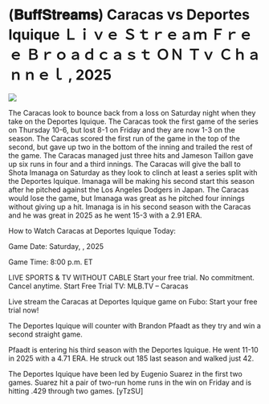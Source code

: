 # (𝐁𝐮𝐟𝐟𝐒𝐭𝐫𝐞𝐚𝐦𝐬) Caracas vs Deportes Iquique Ｌｉｖｅ Ｓｔｒｅａｍ Ｆｒｅｅ Ｂｒｏａｄｃａｓｔ ＯＮ Ｔｖ Ｃｈａｎｎｅｌ , 2025  
  
  
[![](https://i.imgur.com/qSNzIqt.png)](https://movie.rssnews.media/yJXMMOlsh.php)  
  
The Caracas look to bounce back from a loss on Saturday night when they take on the Deportes Iquique. The Caracas took the first game of the series on Thursday 10-6, but lost 8-1 on Friday and they are now 1-3 on the season. The Caracas scored the first run of the game in the top of the second, but gave up two in the bottom of the inning and trailed the rest of the game. The Caracas managed just three hits and Jameson Taillon gave up six runs in four and a third innings. The Caracas will give the ball to Shota Imanaga on Saturday as they look to clinch at least a series split with the Deportes Iquique. Imanaga will be making his second start this season after he pitched against the Los Angeles Dodgers in Japan. The Caracas would lose the game, but Imanaga was great as he pitched four innings without giving up a hit. Imanaga is in his second season with the Caracas and he was great in 2025 as he went 15-3 with a 2.91 ERA.

How to Watch Caracas at Deportes Iquique Today:

Game Date: Saturday, , 2025

Game Time: 8:00 p.m. ET

LIVE SPORTS & TV WITHOUT CABLE
Start your free trial. No commitment. Cancel anytime.
Start Free Trial
TV: MLB.TV – Caracas

Live stream the Caracas at Deportes Iquique game on Fubo: Start your free trial now!

The Deportes Iquique will counter with Brandon Pfaadt as they try and win a second straight game.

Pfaadt is entering his third season with the Deportes Iquique. He went 11-10 in 2025 with a 4.71 ERA. He struck out 185 last season and walked just 42.

The Deportes Iquique have been led by Eugenio Suarez in the first two games. Suarez hit a pair of two-run home runs in the win on Friday and is hitting .429 through two games. [yTzSU]